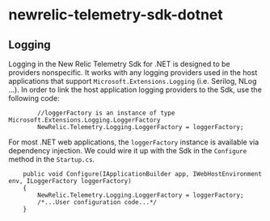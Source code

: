 # newrelic-telemetry-sdk-dotnet

## Logging

Logging in the New Relic Telemetry Sdk for .NET is designed to be providers nonspecific. It works with any logging providers used in the host applications that support `Microsoft.Extensions.Logging` (i.e. Serilog, NLog ...). In order to link the host application logging providers to the Sdk, use the following code:

            //loggerFactory is an instance of type Microsoft.Extensions.Logging.LoggerFactory 
			NewRelic.Telemetry.Logging.LoggerFactory = loggerFactory;

For most .NET web applications, the `loggerFactory` instance is available via dependency injection. We could wire it up with the Sdk in the `Configure` method in the `Startup.cs`.

		public void Configure(IApplicationBuilder app, IWebHostEnvironment env, ILoggerFactory loggerFactory)
        {
			NewRelic.Telemetry.Logging.LoggerFactory = loggerFactory;
            /*...User configuration code...*/
        }
